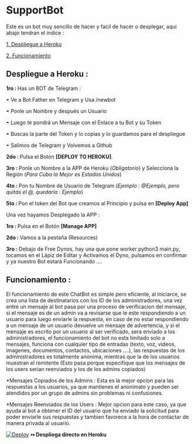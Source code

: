 # SupportBot
Este es un bot muy sencillo de hacer y facil de hacer o desplegar, aqui abajo tendran el indice :

[1. Despliegue a Heroku](#despliegue-a-heroku-)

[2. Funcionamiento](#funcionamiento-)


## Despliegue a Heroku :

<b>1ro : </b>Has un BOT de Telegram :

   ◓ Ve a Bot Father en Telegram y Usa /newbot

   ◓ Ponle un Nombre y después un Usuario

   ◓ Luego te pondrá un Mensaje con el Enlace a tu Bot y su Token

   ◓ Buscas la parte del Token y lo copias y lo guardamos para el despliegue
     
   ◓ Salimos de Telegram y Volvemos a Github

<b>2do : </b>Pulsa el Botón <b>[DEPLOY TO HEROKU]</b>.

<b>3ro : </b>Ponle un Nombre a la APP de Heroku (<i>Obligatorio</i>) y Selecciona la Región (<i>Para Cuba la Mejor es Estados Unidos</i>)

<b>4to : </b>Pon tu Nombre de Usuario de Telegram (<i>Ejemplo : @Ejemplo, pero quitás el @, quedaría : Ejemplo</i>)

<b>5to : </b>Pon el token del Bot que creamos al Principio y pulsa en <b>[Deploy App]</b>

Una vez hayamos Desplegado la APP :

<b>1ro : </b>Pulsa en el Botón <b>[Manage APP]</b>

<b>2do : </b>Vamos a la pestaña (Resources)

<b>3ro : </b>Debajo de Free Dynos, hay una que pone worker python3 main.py, tocamos en el Lápiz de Editar y Activamos el Dyno, pulsamos en confirmar y ya nuestro Bot estará Funcionando ....


## Funcionamiento :

El funcionamiento de este ChatBot es simple pero eficiente, al iniciarce, se crea una lista de destinatarios con los ID de los administradores, una vez entre un mensaje al bot pasa por una proceso de verificacion del mensaje, si el mensaje es de un admin va a revisarse que le este respondiendo a un usuario para luego enviarle la respuesta, en caso de no estar respondiendo a un mensaje de un usuario devuelve un mensaje de advertencia, y si el mensaje es escrito por un usuario al ser verificado, sera enviado a los administradores, el funcionamiento del bot no esta limitado solo a mensajes, funciona con cualquier tipo de entradas (texto, voz, videos, imagenes, documentos, contactos, ubicaciones ....), las respuestas de los administradores es totalmente anonima, mientras que la de los usuarios muestran el remitente (Esto pasa porque especifique que los mensajes de los users serian reenviados y los de los admins copiados)

*Mensajes Copiados de los Admins : Esta es la mejor opcion para las respuestas a los usuarios, ya que mantienes el anonimato y pueden ser atendidos por un grupo de admins sin problemas ni confusiones.

*Mensajes Reenviados de los Users : Mejor opcion para este caso, ya que ayuda al bot a obtener el ID del usuario que ha enviado la solicitud para poder enviarle sus respuestas y tambien favorece a la hora de contactar de manera privada al usuario.




[![Deploy](https://www.herokucdn.com/deploy/button.svg)](https://heroku.com/deploy?template=https://github.com/AresDza/SupportBot) <b>↣ Despliega directo en Heroku</b>
